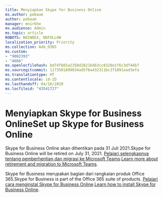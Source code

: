 ```yaml
---
title: Menyiapkan Skype for Business Online
ms.author: pebaum
author: pebaum
manager: mnirkhe
ms.audience: Admin
ms.topic: article
ROBOTS: NOINDEX, NOFOLLOW
localization_priority: Priority
ms.collection: Adm_O365
ms.custom:
- "9002393"
- "4666"
ms.openlocfilehash: bd74f665a2358d20216db3cc8328e1f6c3df44b7
ms.sourcegitcommit: 1173501899034ad5f6a432311bc3f1091ead3efa
ms.translationtype: HT
ms.contentlocale: id-ID
ms.lasthandoff: 04/16/2020
ms.locfileid: "43541727"
---
```

# <a name="set-up-skype-for-business-online"></a><span data-ttu-id="4c12e-102">Menyiapkan Skype for Business Online</span><span class="sxs-lookup"><span data-stu-id="4c12e-102">Set up Skype for Business Online</span></span>

<span data-ttu-id="4c12e-103">Skype for Business Online akan dihentikan pada 31 Juli 2021.</span><span class="sxs-lookup"><span data-stu-id="4c12e-103">Skype for Business Online will be retired on July 31, 2021.</span></span> <span data-ttu-id="4c12e-104">[Pelajari selengkapnya tentang pemberhentian dan migrasi ke Microsoft Teams](https://docs.microsoft.com/microsoftteams/skype-for-business-online-retirement).</span><span class="sxs-lookup"><span data-stu-id="4c12e-104">[Learn more about retirement and migration to Microsoft Teams](https://docs.microsoft.com/microsoftteams/skype-for-business-online-retirement).</span></span>

<span data-ttu-id="4c12e-105">Skype for Business merupakan bagian dari rangkaian produk Office 365.</span><span class="sxs-lookup"><span data-stu-id="4c12e-105">Skype for Business is part of the Office 365 suite of products.</span></span> <span data-ttu-id="4c12e-106">[Pelajari cara menginstal Skype for Business Online](https://support.office.com/article/Install-Skype-for-Business-Online-8a618bc4-3fc8-4d5f-9d62-cf93a0494800).</span><span class="sxs-lookup"><span data-stu-id="4c12e-106">[Learn how to install Skype for Business Online](https://support.office.com/article/Install-Skype-for-Business-Online-8a618bc4-3fc8-4d5f-9d62-cf93a0494800).</span></span>
